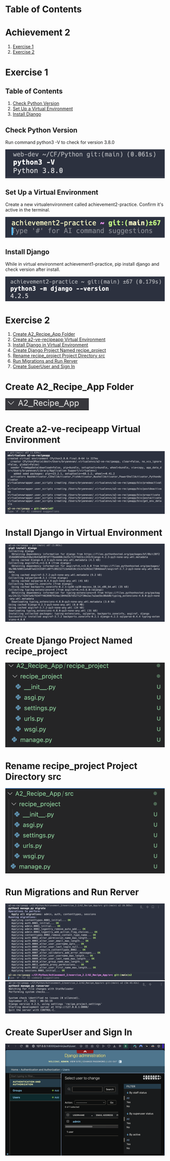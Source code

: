# Table of Contents

# Achievement 2

1. [Exercise 1](#exercise-1)
2. [Exercise 2](#exercise-2)

# Exercise 1

## Table of Contents

1. [Check Python Version](#check-python-version)
2. [Set Up a Virtual Environment](#set-up-a-virtual-environment)
3. [Install Django](#install-django)

## Check Python Version

Run command python3 -V to check for version 3.8.0

![Step_1](./exercise_2.1/step1.png)

## Set Up a Virtual Environment

Create a new virtualenvironment called achievement2-practice. Confirm it's active in the terminal.

![Step_2](./exercise_2.1/step2.png)

## Install Django

While in virtual environment achievement1-practice, pip install django and check version after install.

![Step_3](./exercise_2.1/step3.png)

# Exercise 2

1. [Create A2_Recipe_App Folder](#create-a2_recipe_app-folder)
2. [Create a2-ve-recipeapp Virtual Environment](#Create-a2-ve-recipeapp-virtual-environment)
3. [Install Django in Virtual Environment](#install-django-in-virtual-environment)
4. [Create Django Project Named recipe_project](#create-django-project-named-recipe_project)
5. [Rename recipe_project Project Directory src](#rename-recipe_project-project-directory-src)
6. [Run Migrations and Run Rerver](#run-migrations-and-run-sever)
7. [Create SuperUser and Sign In](#create-superuser-and-sign-in)

# Create A2_Recipe_App Folder

![Step_1](exercise_2.2/screenshots/step1.png)

# Create a2-ve-recipeapp Virtual Environment

![Step_2](exercise_2.2/screenshots/step2.png)

# Install Django in Virtual Environment

![Step_3](exercise_2.2/screenshots/step3.png)

# Create Django Project Named recipe_project

![Step_4](exercise_2.2/screenshots/proj_contents_before_renaming.jpg)

# Rename recipe_project Project Directory src

![Step_5](exercise_2.2/screenshots/proj_contents_after_renaming.jpg)

# Run Migrations and Run Rerver

![Step_6_1](exercise_2.2/screenshots/step6p1.png)
![Step_6_2](exercise_2.2/screenshots/step6p2.png)

# Create SuperUser and Sign In

![Step7](exercise_2.2/screenshots/admin-dashboard.jpg)
